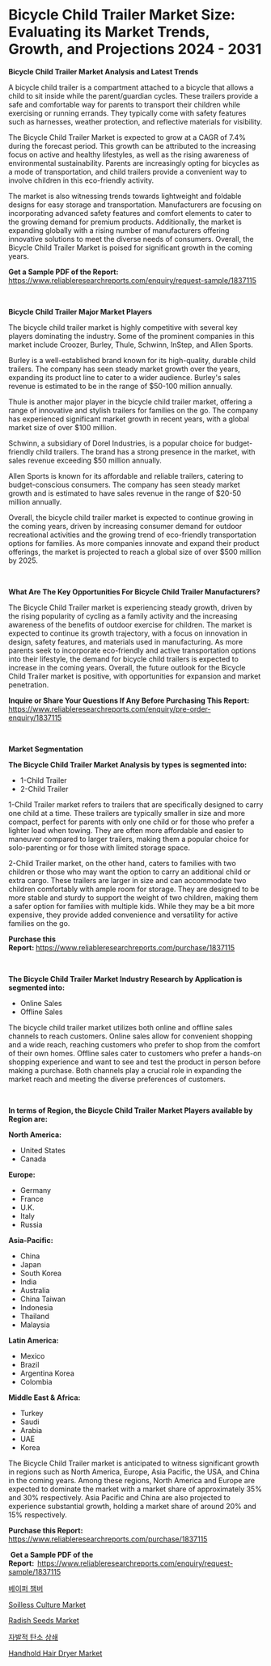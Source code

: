 <p><h1>Bicycle Child Trailer Market Size: Evaluating its Market Trends, Growth, and Projections 2024 - 2031</h1></p><p><strong>Bicycle Child Trailer Market Analysis and Latest Trends</strong></p>
<p><p>A bicycle child trailer is a compartment attached to a bicycle that allows a child to sit inside while the parent/guardian cycles. These trailers provide a safe and comfortable way for parents to transport their children while exercising or running errands. They typically come with safety features such as harnesses, weather protection, and reflective materials for visibility.</p><p>The Bicycle Child Trailer Market is expected to grow at a CAGR of 7.4% during the forecast period. This growth can be attributed to the increasing focus on active and healthy lifestyles, as well as the rising awareness of environmental sustainability. Parents are increasingly opting for bicycles as a mode of transportation, and child trailers provide a convenient way to involve children in this eco-friendly activity.</p><p>The market is also witnessing trends towards lightweight and foldable designs for easy storage and transportation. Manufacturers are focusing on incorporating advanced safety features and comfort elements to cater to the growing demand for premium products. Additionally, the market is expanding globally with a rising number of manufacturers offering innovative solutions to meet the diverse needs of consumers. Overall, the Bicycle Child Trailer Market is poised for significant growth in the coming years.</p></p>
<p><strong>Get a Sample PDF of the Report:&nbsp;</strong> <a href="https://www.reliableresearchreports.com/enquiry/request-sample/1837115">https://www.reliableresearchreports.com/enquiry/request-sample/1837115</a></p>
<p>&nbsp;</p>
<p><strong>Bicycle Child Trailer Major Market Players</strong></p>
<p><p>The bicycle child trailer market is highly competitive with several key players dominating the industry. Some of the prominent companies in this market include Croozer, Burley, Thule, Schwinn, InStep, and Allen Sports. </p><p>Burley is a well-established brand known for its high-quality, durable child trailers. The company has seen steady market growth over the years, expanding its product line to cater to a wider audience. Burley's sales revenue is estimated to be in the range of $50-100 million annually.</p><p>Thule is another major player in the bicycle child trailer market, offering a range of innovative and stylish trailers for families on the go. The company has experienced significant market growth in recent years, with a global market size of over $100 million.</p><p>Schwinn, a subsidiary of Dorel Industries, is a popular choice for budget-friendly child trailers. The brand has a strong presence in the market, with sales revenue exceeding $50 million annually.</p><p>Allen Sports is known for its affordable and reliable trailers, catering to budget-conscious consumers. The company has seen steady market growth and is estimated to have sales revenue in the range of $20-50 million annually.</p><p>Overall, the bicycle child trailer market is expected to continue growing in the coming years, driven by increasing consumer demand for outdoor recreational activities and the growing trend of eco-friendly transportation options for families. As more companies innovate and expand their product offerings, the market is projected to reach a global size of over $500 million by 2025.</p></p>
<p>&nbsp;</p>
<p><strong>What Are The Key Opportunities For Bicycle Child Trailer Manufacturers?</strong></p>
<p><p>The Bicycle Child Trailer market is experiencing steady growth, driven by the rising popularity of cycling as a family activity and the increasing awareness of the benefits of outdoor exercise for children. The market is expected to continue its growth trajectory, with a focus on innovation in design, safety features, and materials used in manufacturing. As more parents seek to incorporate eco-friendly and active transportation options into their lifestyle, the demand for bicycle child trailers is expected to increase in the coming years. Overall, the future outlook for the Bicycle Child Trailer market is positive, with opportunities for expansion and market penetration.</p></p>
<p><strong>Inquire or Share Your Questions If Any Before Purchasing This Report:</strong> <a href="https://www.reliableresearchreports.com/enquiry/pre-order-enquiry/1837115">https://www.reliableresearchreports.com/enquiry/pre-order-enquiry/1837115</a></p>
<p>&nbsp;</p>
<p><strong>Market Segmentation</strong></p>
<p><strong>The Bicycle Child Trailer Market Analysis by types is segmented into:</strong></p>
<p><ul><li>1-Child Trailer</li><li>2-Child Trailer</li></ul></p>
<p><p>1-Child Trailer market refers to trailers that are specifically designed to carry one child at a time. These trailers are typically smaller in size and more compact, perfect for parents with only one child or for those who prefer a lighter load when towing. They are often more affordable and easier to maneuver compared to larger trailers, making them a popular choice for solo-parenting or for those with limited storage space.</p><p>2-Child Trailer market, on the other hand, caters to families with two children or those who may want the option to carry an additional child or extra cargo. These trailers are larger in size and can accommodate two children comfortably with ample room for storage. They are designed to be more stable and sturdy to support the weight of two children, making them a safer option for families with multiple kids. While they may be a bit more expensive, they provide added convenience and versatility for active families on the go.</p></p>
<p><strong>Purchase this Report:&nbsp;</strong><a href="https://www.reliableresearchreports.com/purchase/1837115">https://www.reliableresearchreports.com/purchase/1837115</a></p>
<p>&nbsp;</p>
<p><strong>The Bicycle Child Trailer Market Industry Research by Application is segmented into:</strong></p>
<p><ul><li>Online Sales</li><li>Offline Sales</li></ul></p>
<p><p>The bicycle child trailer market utilizes both online and offline sales channels to reach customers. Online sales allow for convenient shopping and a wide reach, reaching customers who prefer to shop from the comfort of their own homes. Offline sales cater to customers who prefer a hands-on shopping experience and want to see and test the product in person before making a purchase. Both channels play a crucial role in expanding the market reach and meeting the diverse preferences of customers.</p></p>
<p>&nbsp;</p>
<p><strong>In terms of Region, the Bicycle Child Trailer Market Players available by Region are:</strong></p>
<p>
    <p> <strong> North America: </strong>
        <ul>
            <li>United States</li>
            <li>Canada</li>
        </ul>
        </p> 
    <p> <strong> Europe: </strong>
        <ul>
            <li>Germany</li>
            <li>France</li>
            <li>U.K.</li>
            <li>Italy</li>
            <li>Russia</li>
        </ul>
        </p> 
    <p> <strong> Asia-Pacific: </strong>
        <ul>
            <li>China</li>
            <li>Japan</li>
            <li>South Korea</li>
            <li>India</li>
            <li>Australia</li>
            <li>China Taiwan</li>
            <li>Indonesia</li>
            <li>Thailand</li>
            <li>Malaysia</li>
        </ul>
        </p> 
    <p> <strong> Latin America: </strong>
        <ul>
            <li>Mexico</li>
            <li>Brazil</li>
            <li>Argentina Korea</li>
            <li>Colombia</li>
        </ul>
        </p> 
    <p> <strong> Middle East & Africa: </strong>
        <ul>
            <li>Turkey</li>
            <li>Saudi</li>
            <li>Arabia</li>
            <li>UAE</li>
            <li>Korea</li>
        </ul>
    </p>
    </p>
<p><p>The Bicycle Child Trailer market is anticipated to witness significant growth in regions such as North America, Europe, Asia Pacific, the USA, and China in the coming years. Among these regions, North America and Europe are expected to dominate the market with a market share of approximately 35% and 30% respectively. Asia Pacific and China are also projected to experience substantial growth, holding a market share of around 20% and 15% respectively.</p></p>
<p><strong>Purchase this Report: </strong><a href="https://www.reliableresearchreports.com/purchase/1837115">https://www.reliableresearchreports.com/purchase/1837115</a></p>
<p>&nbsp;<strong>Get a Sample PDF of the Report:&nbsp;&nbsp;</strong><a href="https://www.reliableresearchreports.com/enquiry/request-sample/1837115">https://www.reliableresearchreports.com/enquiry/request-sample/1837115</a></p>
<p><strong></strong></p>
<p><p><a href="https://github.com/xvz497517413/Market-Research-Report-List-1/blob/main/57708576967.md">베이퍼 챔버</a></p><p><a href="https://issuu.com/reportprime-2/docs/soilless-culture-market-size-2030.pptx">Soilless Culture Market</a></p><p><a href="https://issuu.com/reportprime-2/docs/radish-seeds-market-size-2030.pptx">Radish Seeds Market</a></p><p><a href="https://github.com/vskv4779xr1/Market-Research-Report-List-1/blob/main/51737656968.md">자발적 탄소 상쇄</a></p><p><a href="https://github.com/lubmix/Market-Research-Report-List-2/blob/main/handhold-hair-dryer-market.md">Handhold Hair Dryer Market</a></p></p>